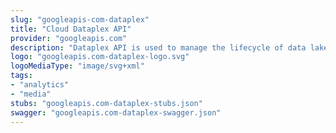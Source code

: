 ```yaml
---
slug: "googleapis-com-dataplex"
title: "Cloud Dataplex API"
provider: "googleapis.com"
description: "Dataplex API is used to manage the lifecycle of data lakes."
logo: "googleapis.com-dataplex-logo.svg"
logoMediaType: "image/svg+xml"
tags:
- "analytics"
- "media"
stubs: "googleapis.com-dataplex-stubs.json"
swagger: "googleapis.com-dataplex-swagger.json"
---
```


